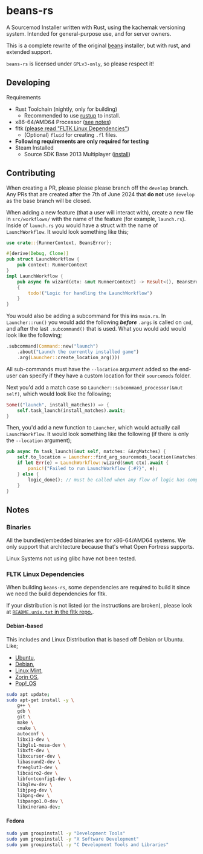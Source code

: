 # beans-rs
A Sourcemod Installer written with Rust, using the kachemak versioning system. Intended for general-purpose use, and for server owners.

This is a complete rewrite of the original [beans](https://github.com/int-72h/ofinstaller-beans) installer, but with rust, and extended support.

`beans-rs` is licensed under `GPLv3-only`, so please respect it!

## Developing
Requirements
- Rust Toolchain (nightly, only for building)
    - Recommended to use [rustup](https://rustup.rs/) to install.
- x86-64/AMD64 Processor ([see notes](#notes-binaries))
- fltk ([please read "FLTK Linux Dependencies"](#fltk-linux-dependencies))
  - (Optional) `fluid` for creating `.fl` files.
- **Following requirements are only required for testing**
- Steam Installed
    - Source SDK Base 2013 Multiplayer ([install](steam://instal/243750))

## Contributing
When creating a PR, please please please branch off the `develop` branch. Any PRs that are created after the 7th of June 2024 that **do not** use `develop` as the base branch will be closed.

When adding a new feature (that a user will interact with), create a new file in `src/workflows/` with the name of the feature (for example, `launch.rs`). Inside of `launch.rs` you would have a struct with the name of `LaunchWorkflow`. It would look something like this;
```rust
use crate::{RunnerContext, BeansError};

#[derive(Debug, Clone)]
pub struct LaunchWorkflow {
    pub context: RunnerContext
}
impl LaunchWorkflow {
    pub async fn wizard(ctx: &mut RunnerContext) -> Result<(), BeansError>
    {
        todo!("Logic for handling the LaunchWorkflow")
    }
}
```
You would also be adding a subcommand for this ins `main.rs`. In `Launcher::run()` you would add the following ***before*** `.args` is called on `cmd`, and after the last `.subcommand()` that is used. What you would add would look like the following;
```rust
.subcommand(Command::new("launch")
    .about("Launch the currently installed game")
    .arg(Launcher::create_location_arg()))
```

All sub-commands must have the `--location` argument added so the end-user can specify if they have a custom location for their `sourcemods` folder.

Next you'd add a match case so `Launcher::subcommand_processor(&mut self)`, which would look like the following;
```rust
Some(("launch", install_matches)) => {
    self.task_launch(install_matches).await;
}
```

Then, you'd add a new function to `Launcher`, which would actually call `LaunchWorkflow`. It would look something like the following (if there is only the `--location` argument);
```rust
pub async fn task_launch(&mut self, matches: &ArgMatches) {
    self.to_location = Launcher::find_arg_sourcemods_location(&matches); // must be done when the `--launcher` argument is provided on the subcommand!
    if let Err(e) = LaunchWorkflow::wizard(&mut ctx).await {
        panic!("Failed to run LaunchWorkflow {:#?}", e);
    } else {
        logic_done(); // must be called when any flow of logic has completed.
    }
}
```

## Notes
### Binaries
All the bundled/embedded binaries are for x86-64/AMD64 systems. We only support that architecture because that's what Open Fortress supports.

Linux Systems not using glibc have not been tested.

### FLTK Linux Dependencies
When building `beans-rs`, some dependencies are required to build it since we need the build dependencies for fltk.

If your distribution is not listed (or the instructions are broken), please look at [`README.unix.txt` in the fltk repo.](https://github.com/fltk/fltk/blob/master/README.Unix.txt).

#### Debian-based
This includes and Linux Distribution that is based off Debian or Ubuntu. Like;
- [Ubuntu](https://ubuntu.com/),
- [Debian](https://www.debian.org/),
- [Linux Mint](https://www.linuxmint.com/),
- [Zorin OS](https://zorin.com/os/),
- [Pop!_OS](https://pop.system76.com/)

```bash
sudo apt update;
sudo apt-get install -y \
    g++ \
    gdb \
    git \
    make \
    cmake \
    autoconf \
    libx11-dev \
    libglu1-mesa-dev \
    libxft-dev \
    libxcursor-dev \
    libasound2-dev \
    freeglut3-dev \
    libcairo2-dev \
    libfontconfig1-dev \
    libglew-dev \
    libjpeg-dev \
    libpng-dev \
    libpango1.0-dev \
    libxinerama-dev;
```

#### Fedora
```bash
sudo yum groupinstall -y "Development Tools"
sudo yum groupinstall -y "X Software Development"
sudo yum groupinstall -y "C Development Tools and Libraries"
```